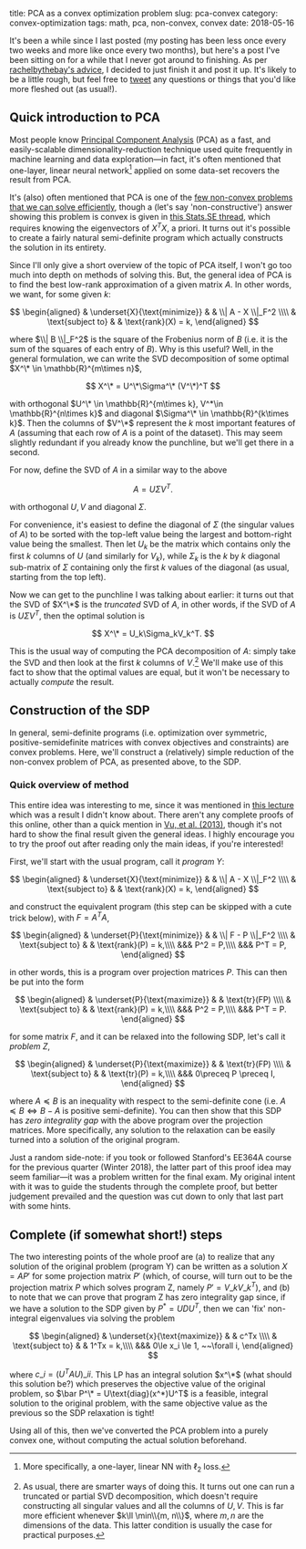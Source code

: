 title: PCA as a convex optimization problem
slug: pca-convex
category: convex-optimization
tags: math, pca, non-convex, convex
date: 2018-05-16

It's been a while since I last posted (my posting has been less once every two weeks and more like once every two months), but here's a post I've been sitting on for a while that I never got around to finishing. As per [rachelbythebay's advice](https://rachelbythebay.com/w/2018/03/13/write/), I decided to just finish it and post it up. It's likely to be a little rough, but feel free to [tweet](https://twitter.com/GuilleAngeris) any questions or things that you'd like more fleshed out (as usual!).

## Quick introduction to PCA

Most people know [Principal Component Analysis](https://en.wikipedia.org/wiki/Principal_component_analysis) (PCA) as a fast, and easily-scalable dimensionality-reduction technique used quite frequently in machine learning and data exploration—in fact, it's often mentioned that one-layer, linear neural network[^loss-type] applied on some data-set recovers the result from PCA.

It's (also) often mentioned that PCA is one of the [few non-convex problems that we can solve efficiently](https://groups.google.com/forum/#!topic/10725-f12/P9e8BsqaAok), though a (let's say 'non-constructive') answer showing this problem is convex is given in [this Stats.SE thread](https://stats.stackexchange.com/questions/301532/is-pca-optimization-convex), which requires knowing the eigenvectors of $X^TX$, a priori. It turns out it's possible to create a fairly natural semi-definite program which actually constructs the solution in its entirety.

Since I'll only give a short overview of the topic of PCA itself, I won't go too much into depth on methods of solving this. But, the general idea of PCA is to find the best low-rank approximation of a given matrix $A$. In other words, we want, for some given $k$:

$$
\begin{aligned}
& \underset{X}{\text{minimize}}
& & \\| A - X \\|_F^2  \\\\
& \text{subject to}
& & \text{rank}(X) = k,
\end{aligned}
$$

where $\\| B \\|_F^2$ is the square of the Frobenius norm of $B$ (i.e. it is the sum of the squares of each entry of $B$). Why is this useful? Well, in the general formulation, we can write the SVD decomposition of some optimal $X^\* \in \mathbb{R}^{m\times n}$,

$$
X^\* = U^\*\Sigma^\* (V^\*)^T
$$

with orthogonal $U^\* \in \mathbb{R}^{m\times k}, V^*\in \mathbb{R}^{n\times k}$ and diagonal $\Sigma^\* \in \mathbb{R}^{k\times k}$. Then the columns of $V^\*$ represent the $k$ most important features of $A$ (assuming that each row of $A$ is a point of the dataset). This may seem slightly redundant if you already know the punchline, but we'll get there in a second. 

For now, define the SVD of $A$ in a similar way to the above

$$
A = U\Sigma V^T.
$$

with orthogonal $U, V$ and diagonal $\Sigma$.

For convenience, it's easiest to define the diagonal of $\Sigma$ (the singular values of $A$) to be sorted with the top-left value being the largest and bottom-right value being the smallest. Then let $U_k$ be the matrix which contains only the first $k$ columns of $U$ (and similarly for $V_k$), while $\Sigma_k$ is the $k$ by $k$  diagonal sub-matrix of $\Sigma$ containing only the first $k$ values of the diagonal (as usual, starting from the top left).

Now we can get to the punchline I was talking about earlier: it turns out that the SVD of $X^\*$ is the *truncated* SVD of $A$, in other words, if the SVD of $A$ is $U\Sigma V^T$, then the optimal solution is

$$
X^\* = U_k\Sigma_kV_k^T.
$$

This is the usual way of computing the PCA decomposition of $A$: simply take the SVD and then look at the first $k$ columns of $V$.[^truncated-svd] We'll make use of this fact to show that the optimal values are equal, but it won't be necessary to actually *compute* the result.

## Construction of the SDP

In general, semi-definite programs (i.e. optimization over symmetric, positive-semidefinite matrices with convex objectives and constraints) are convex problems. Here, we'll construct a (relatively) simple reduction of the non-convex problem of PCA, as presented above, to the SDP.

### Quick overview of method

This entire idea was interesting to me, since it was mentioned in [this lecture](http://www.stat.cmu.edu/~ryantibs/convexopt-S15/scribes/26-nonconvex-scribed.pdf) which was a result I didn't know about. There aren't any complete proofs of this online, other than a quick mention in [Vu, et al. (2013)](https://papers.nips.cc/paper/5136-fantope-projection-and-selection-a-near-optimal-convex-relaxation-of-sparse-pca), though it's not hard to show the final result given the general ideas. I highly encourage you to try the proof out after reading only the main ideas, if you're interested!

First, we'll start with the usual program, call it *program Y*:

$$
\begin{aligned}
& \underset{X}{\text{minimize}}
& & \\| A - X \\|_F^2  \\\\
& \text{subject to}
& & \text{rank}(X) = k,
\end{aligned}
$$

and construct the equivalent program (this step can be skipped with a cute trick below), with $F = A^TA$,

$$
\begin{aligned}
& \underset{P}{\text{minimize}}
& & \\| F - P \\|_F^2  \\\\
& \text{subject to}
& & \text{rank}(P) = k,\\\\
&&& P^2 = P,\\\\
&&& P^T = P,
\end{aligned}
$$

in other words, this is a program over projection matrices $P$. This can then be put into the form

$$
\begin{aligned}
& \underset{P}{\text{maximize}}
& & \text{tr}(FP)  \\\\
& \text{subject to}
& & \text{rank}(P) = k,\\\\
&&& P^2 = P,\\\\
&&& P^T = P.
\end{aligned}
$$

for some matrix $F$, and it can be relaxed into the following SDP, let's call it *problem Z*,

$$
\begin{aligned}
& \underset{P}{\text{maximize}}
& & \text{tr}(FP)  \\\\
& \text{subject to}
& & \text{tr}(P) = k,\\\\
&&& 0\preceq P \preceq I,
\end{aligned}
$$

where $A \preceq B$ is an inequality with respect to the semi-definite cone (i.e. $A \preceq B \iff B - A$ is positive semi-definite). You can then show that this SDP has *zero integrality gap* with the above program over the projection matrices. More specifically, any solution to the relaxation can be easily turned into a solution of the original program.

Just a random side-note: if you took or followed Stanford's EE364A course for the previous quarter (Winter 2018), the latter part of this proof idea may seem familiar—it was a problem written for the final exam. My original intent with it was to guide the students through the complete proof, but better judgement prevailed and the question was cut down to only that last part with some hints.

## Complete (if somewhat short!) steps
The two interesting points of the whole proof are (a) to realize that any solution of the original problem (program Y) can be written as a solution $X = AP'$ for some projection matrix $P'$ (which, of course, will turn out to be the projection matrix $P$ which solves program Z, namely $P' = V\_kV\_k^T$), and (b) to note that we can prove that program Z has zero integrality gap since, if we have a solution to the SDP given by $P^* = UDU^T$, then we can 'fix' non-integral eigenvalues via solving the problem

$$
\begin{aligned}
& \underset{x}{\text{maximize}}
& & c^Tx  \\\\
& \text{subject to}
& & 1^Tx = k,\\\\
&&& 0\le x_i \le 1, ~~\forall i,
\end{aligned}
$$

where $c\_i = (U^TAU)\_{ii}$. This LP has an integral solution $x^\*$ (what should this solution be?) which preserves the objective value of the original problem, so $\bar P^\* = U\text{diag}(x^*)U^T$ is a feasible, integral solution to the original problem, with the same objective value as the previous so the SDP relaxation is tight!

Using all of this, then we've converted the PCA problem into a purely convex one, without computing the actual solution beforehand.

[^loss-type]: More specifically, a one-layer, linear NN with $\ell_2$ loss.

[^truncated-svd]: As usual, there are smarter ways of doing this. It turns out one can run a truncated or partial SVD decomposition, which doesn't require constructing all singular values and all the columns of $U, V$. This is far more efficient whenever $k\ll \min\\{m, n\\}$, where $m,n$ are the dimensions of the data. This latter condition is usually the case for practical purposes.